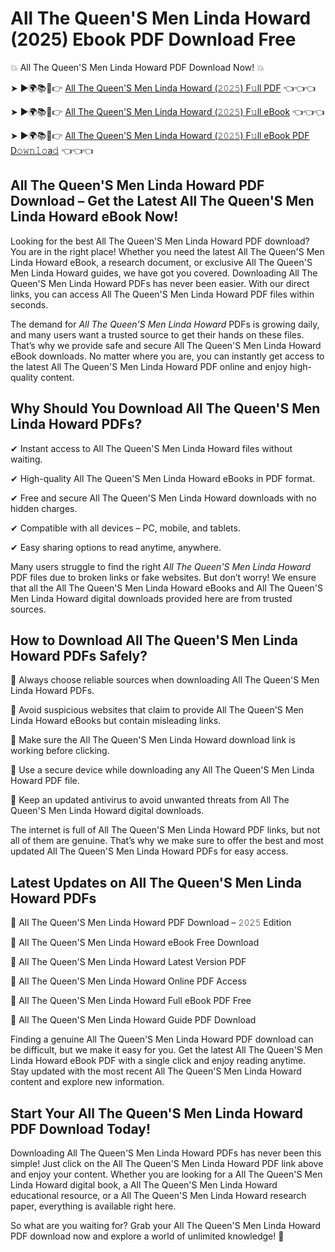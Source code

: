 # All The Queen'S Men Linda Howard (2025) Ebook PDF Download Free

💥 All The Queen'S Men Linda Howard PDF Download Now! 💥

➤ ►🌍📚📱👉 [All The Queen'S Men Linda Howard (𝟸𝟶𝟸𝟻) F𝚞ll PDF](https://getpdf.xyz/all-the-queens-men-linda-howard) 👈👈👈


➤ ►🌍📚📱👉 [All The Queen'S Men Linda Howard (𝟸𝟶𝟸𝟻) F𝚞ll eBook](https://getpdf.xyz/all-the-queens-men-linda-howard) 👈👈👈


➤ ►🌍📚📱👉 [All The Queen'S Men Linda Howard (𝟸𝟶𝟸𝟻) F𝚞ll eBook PDF D𝚘𝚠𝚗𝚕𝚘a𝚍](https://getpdf.xyz/all-the-queens-men-linda-howard) 👈👈👈


## All The Queen'S Men Linda Howard PDF Download – Get the Latest All The Queen'S Men Linda Howard eBook Now!

Looking for the best All The Queen'S Men Linda Howard PDF download? You are in the right place! Whether you need the latest All The Queen'S Men Linda Howard eBook, a research document, or exclusive All The Queen'S Men Linda Howard guides, we have got you covered. Downloading All The Queen'S Men Linda Howard PDFs has never been easier. With our direct links, you can access All The Queen'S Men Linda Howard PDF files within seconds.

The demand for *All The Queen'S Men Linda Howard* PDFs is growing daily, and many users want a trusted source to get their hands on these files. That’s why we provide safe and secure All The Queen'S Men Linda Howard eBook downloads. No matter where you are, you can instantly get access to the latest All The Queen'S Men Linda Howard PDF online and enjoy high-quality content.

## Why Should You Download All The Queen'S Men Linda Howard PDFs?

✔ Instant access to All The Queen'S Men Linda Howard files without waiting.

✔ High-quality All The Queen'S Men Linda Howard eBooks in PDF format.

✔ Free and secure All The Queen'S Men Linda Howard downloads with no hidden charges.

✔ Compatible with all devices – PC, mobile, and tablets.

✔ Easy sharing options to read anytime, anywhere.

Many users struggle to find the right *All The Queen'S Men Linda Howard* PDF files due to broken links or fake websites. But don’t worry! We ensure that all the All The Queen'S Men Linda Howard eBooks and All The Queen'S Men Linda Howard digital downloads provided here are from trusted sources.

## How to Download All The Queen'S Men Linda Howard PDFs Safely?

📌 Always choose reliable sources when downloading All The Queen'S Men Linda Howard PDFs.

📌 Avoid suspicious websites that claim to provide All The Queen'S Men Linda Howard eBooks but contain misleading links.

📌 Make sure the All The Queen'S Men Linda Howard download link is working before clicking.

📌 Use a secure device while downloading any All The Queen'S Men Linda Howard PDF file.

📌 Keep an updated antivirus to avoid unwanted threats from All The Queen'S Men Linda Howard digital downloads.

The internet is full of All The Queen'S Men Linda Howard PDF links, but not all of them are genuine. That’s why we make sure to offer the best and most updated All The Queen'S Men Linda Howard PDFs for easy access.

## Latest Updates on All The Queen'S Men Linda Howard PDFs

🔹 All The Queen'S Men Linda Howard PDF Download – 𝟸𝟶𝟸𝟻 Edition

🔹 All The Queen'S Men Linda Howard eBook Free Download

🔹 All The Queen'S Men Linda Howard Latest Version PDF

🔹 All The Queen'S Men Linda Howard Online PDF Access

🔹 All The Queen'S Men Linda Howard Full eBook PDF Free

🔹 All The Queen'S Men Linda Howard Guide PDF Download

Finding a genuine All The Queen'S Men Linda Howard PDF download can be difficult, but we make it easy for you. Get the latest All The Queen'S Men Linda Howard eBook PDF with a single click and enjoy reading anytime. Stay updated with the most recent All The Queen'S Men Linda Howard content and explore new information.

## Start Your All The Queen'S Men Linda Howard PDF Download Today!

Downloading All The Queen'S Men Linda Howard PDFs has never been this simple! Just click on the All The Queen'S Men Linda Howard PDF link above and enjoy your content. Whether you are looking for a All The Queen'S Men Linda Howard digital book, a All The Queen'S Men Linda Howard educational resource, or a All The Queen'S Men Linda Howard research paper, everything is available right here.

So what are you waiting for? Grab your All The Queen'S Men Linda Howard PDF download now and explore a world of unlimited knowledge! 🚀
